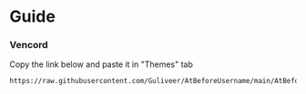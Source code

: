 # Guide

### Vencord
Copy the link below and paste it in "Themes" tab

```
https://raw.githubusercontent.com/Guliveer/AtBeforeUsername/main/AtBeforeUsername.theme.css
```
